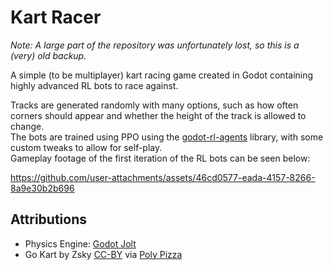 # Kart Racer

*Note: A large part of the repository was unfortunately lost, so this is a (very) old backup.*

A simple (to be multiplayer) kart racing game created in Godot containing highly advanced RL bots to race against.

Tracks are generated randomly with many options, such as how often corners should appear and whether the height of the track is allowed to change.  
The bots are trained using PPO using the [godot-rl-agents](https://github.com/edbeeching/godot_rl_agents) library, with some custom tweaks to allow for self-play.  
Gameplay footage of the first iteration of the RL bots can be seen below:

https://github.com/user-attachments/assets/46cd0577-eada-4157-8266-8a9e30b2b696

## Attributions

- Physics Engine: [Godot Jolt](https://github.com/godot-jolt/godot-jolt)  
- Go Kart by Zsky [CC-BY](https://creativecommons.org/licenses/by/3.0/) via [Poly Pizza](https://poly.pizza/m/MkByxZCSMA)

